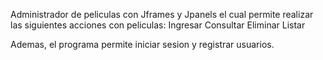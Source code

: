 Administrador de peliculas con Jframes y Jpanels el cual permite realizar las siguientes acciones con peliculas:
Ingresar
Consultar
Eliminar
Listar

Ademas, el programa permite iniciar sesion y registrar usuarios. 
